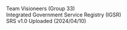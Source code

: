 Team Visioneers (Group 33)     
Integrated Government Service Registry (IGSR)  
SRS v1.0 Uploaded (2024/04/10)

